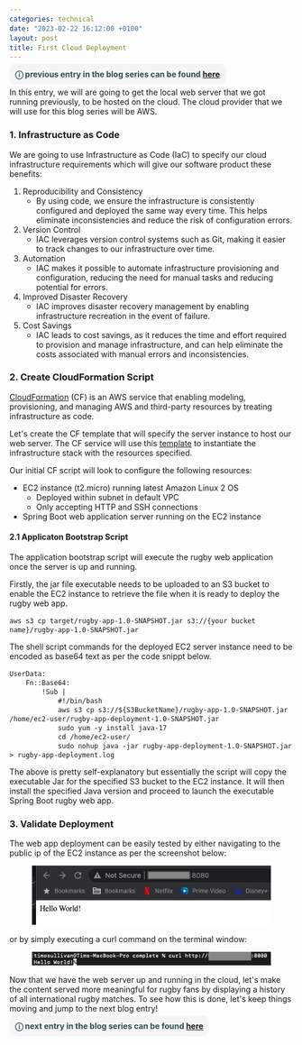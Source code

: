 ```yaml
---
categories: technical
date: "2023-02-22 16:12:00 +0100"
layout: post
title: First Cloud Deployment
---
```


<span style="border-radius: 10px; background: WhiteSmoke; padding: 10px; text: black">
    <span style="color: DarkSlateGray">
        <b>
            &#9432; previous entry in the blog series can be found <a href="https://timosullivan.org/deploy-local-web-server/">here</a>
        </b>
    </span>
</span>

In this entry, we will are going to get the local web server that we got running previously, to be hosted on the cloud. The cloud provider that we will use for this blog series will be AWS.

### 1. Infrastructure as Code

We are going to use Infrastructure as Code (IaC) to specify our cloud infrastructure requirements which will give our software product these benefits:

1.  Reproducibility and Consistency
    - By using code, we ensure the infrastructure is consistently configured and deployed the same way every time. This helps eliminate inconsistencies and reduce the risk of configuration errors.
2.  Version Control
    - IAC leverages version control systems such as Git, making it easier to track changes to our infrastructure over time.
3.  Automation
    - IAC makes it possible to automate infrastructure provisioning and configuration, reducing the need for manual tasks and reducing potential for errors.
4.  Improved Disaster Recovery
    - IAC improves disaster recovery management by enabling infrastructure recreation in the event of failure.
5.  Cost Savings
    - IAC leads to cost savings, as it reduces the time and effort required to provision and manage infrastructure, and can help eliminate the costs associated with manual errors and inconsistencies.

### 2. Create CloudFormation Script

<a href="https://aws.amazon.com/cloudformation/">CloudFormation</a> (CF) is an AWS service that enabling modeling, provisioning, and managing AWS and third-party resources by treating infrastructure as code.

Let's create the CF template that will specify the server instance to host our web server. The CF service will use this <a href="https://github.com/timothyosullivan/rugby/blob/master/complete/IaC/infrastructure.yaml">template</a> to instantiate the infrastructure stack with the resources specified.

Our initial CF script will look to configure the following resources:

- EC2 instance (t2.micro) running latest Amazon Linux 2 OS
  - Deployed within subnet in default VPC
  - Only accepting HTTP and SSH connections
- Spring Boot web application server running on the EC2 instance

#### 2.1 Applicaton Bootstrap Script

The application bootstrap script will execute the rugby web application once the server is up and running.

Firstly, the jar file executable needs to be uploaded to an S3 bucket to enable the EC2 instance to retrieve the file when it is ready to deploy the rugby web app.

    aws s3 cp target/rugby-app-1.0-SNAPSHOT.jar s3://{your bucket name}/rugby-app-1.0-SNAPSHOT.jar

The shell script commands for the deployed EC2 server instance need to be encoded as base64 text as per the code snippt below.

    UserData:
        Fn::Base64:
            !Sub |
                #!/bin/bash
                aws s3 cp s3://${S3BucketName}/rugby-app-1.0-SNAPSHOT.jar /home/ec2-user/rugby-app-deployment-1.0-SNAPSHOT.jar
                sudo yum -y install java-17
                cd /home/ec2-user/
                sudo nohup java -jar rugby-app-deployment-1.0-SNAPSHOT.jar > rugby-app-deployment.log

The above is pretty self-explanatory but essentially the script will copy the executable Jar for the specified S3 bucket to the EC2 instance. It will then install the specified Java version and proceed to launch the executable Spring Boot rugby web app.

### 3. Validate Deployment

The web app deployment can be easily tested by either navigating to the public ip of the EC2 instance as per the screenshot below:

<figure>
    <img src="../media/rugby-blog-series-4.png" alt="200x30" />
</figure>

or by simply executing a curl command on the terminal window:

<figure>
    <img src="../media/rugby-blog-series-5.png" alt="200x30" />
</figure>

Now that we have the web server up and running in the cloud, let's make the content served more meaningful for rugby fans by displaying a history of all international rugby matches. To see how this is done, let's keep things moving and jump to the next blog entry!

<span style="border-radius: 10px; background: WhiteSmoke; padding: 10px; text: black">
    <span style="color: DarkSlateGray">
        <b>
            &#9432; next entry in the blog series can be found <a href="https://timosullivan.org/rugby-fixtures-history/">here</a>
        </b>
    </span>
</span>
